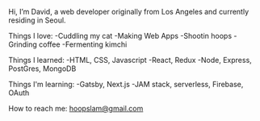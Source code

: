 Hi, I’m David, a web developer originally from Los Angeles and currently residing in Seoul.

Things I love:
  -Cuddling my cat
  -Making Web Apps
  -Shootin hoops
  -Grinding coffee
  -Fermenting kimchi
  
Things I learned:
  -HTML, CSS, Javascript
  -React, Redux
  -Node, Express, PostGres, MongoDB
  
Things I'm learning:
  -Gatsby, Next.js
  -JAM stack, serverless, Firebase, OAuth

How to reach me: hoopslam@gmail.com

<!---
hoopslam/hoopslam is a ✨ special ✨ repository because its `README.md` (this file) appears on your GitHub profile.
You can click the Preview link to take a look at your changes.
--->
